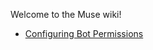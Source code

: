 Welcome to the Muse wiki!

- [Configuring Bot Permissions](https://github.com/lrmn7/meowsic/wiki/Configuring-Bot-Permissions)
